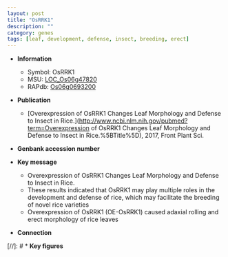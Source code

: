 ```yaml
---
layout: post
title: "OsRRK1"
description: ""
category: genes
tags: [leaf, development, defense, insect, breeding, erect]
---
```


* **Information**  
    + Symbol: OsRRK1  
    + MSU: [LOC_Os06g47820](http://rice.uga.edu/cgi-bin/ORF_infopage.cgi?orf=LOC_Os06g47820)  
    + RAPdb: [Os06g0693200](http://rapdb.dna.affrc.go.jp/viewer/gbrowse_details/irgsp1?name=Os06g0693200)  

* **Publication**  
    + [Overexpression of OsRRK1 Changes Leaf Morphology and Defense to Insect in Rice.](http://www.ncbi.nlm.nih.gov/pubmed?term=Overexpression of OsRRK1 Changes Leaf Morphology and Defense to Insect in Rice.%5BTitle%5D), 2017, Front Plant Sci.

* **Genbank accession number**  

* **Key message**  
    + Overexpression of OsRRK1 Changes Leaf Morphology and Defense to Insect in Rice.
    + These results indicated that OsRRK1 may play multiple roles in the development and defense of rice, which may facilitate the breeding of novel rice varieties
    + Overexpression of OsRRK1 (OE-OsRRK1) caused adaxial rolling and erect morphology of rice leaves

* **Connection**  

[//]: # * **Key figures**  


